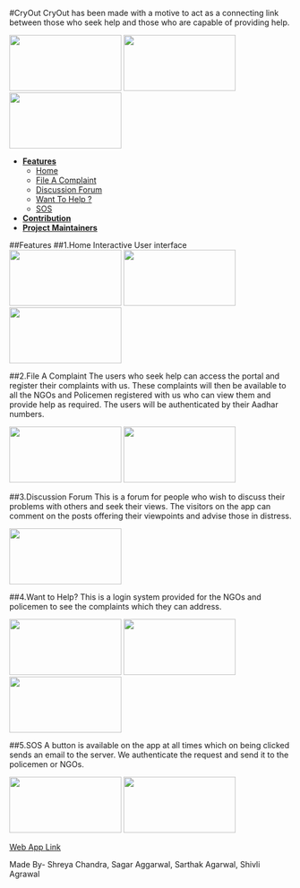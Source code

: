 #CryOut
CryOut has been made with a motive to act as a connecting link between those who seek help and those who are capable of providing help.

<img src="/../master/ScreenShots/splash1.png" width="200" height="100">
<img src="/../master/ScreenShots/splash1.png" width="200" height="100">
<img src="/../master/ScreenShots/splash1.png" width="200" height="100">

+ **[Features](#features)**
  + [Home](#1home)
  + [File A Complaint](#2file-a-complaint)
  + [Discussion Forum](#3discussion-forum)
  + [Want To Help ?](#4want-to-help?)
  + [SOS](#5sos)
+ **[Contribution](#contribution)**
+ **[Project Maintainers](#project-maintainers)**

##Features
##1.Home
Interactive User interface 
<img src="/../master/ScreenShots/Screenshot_20160410-123447.png" width="200" height="100">
<img src="/../master/ScreenShots/Screenshot_20160410-123454.png" width="200" height="100">
<img src="/../master/ScreenShots/Screenshot_20160410-123447.png" width="200" height="100">

##2.File A Complaint
The users who seek help can access the portal and register their complaints with us. These complaints will then be available to all the NGOs and Policemen registered with us who can view them and provide help as required. The users will be authenticated by their Aadhar numbers.

<img src="/../master/ScreenShots/Screenshot_20160410-123507.png" width="200" height="100">
<img src="/../master/ScreenShots/Screenshot_20160410-123518.png" width="200" height="100">

##3.Discussion Forum
This is a forum for people who wish to discuss their problems with others and seek their views. The visitors on the app can comment on the posts offering their viewpoints and advise those in distress.

<img src="/../master/ScreenShots/Screenshot_20160410-123527.png" width="200" height="100">

##4.Want to Help?
This is a login system provided for the NGOs and policemen to see the complaints which they can address. 

<img src="/../master/ScreenShots/Screenshot_20160410-123543.png" width="200" height="100">
<img src="/../master/ScreenShots/Screenshot_20160410-123554.png" width="200" height="100">
<img src="/../master/ScreenShots/Screenshot_20160410-123533.png" width="200" height="100">


##5.SOS
A button is available on the app at all times which on being clicked sends an email to the server. We authenticate the request and send it to the policemen or NGOs.

<img src="/../master/ScreenShots/Screenshot_20160410-123626.png" width="200" height="100">
<img src="/../master/ScreenShots/Screenshot_20160410-123629.png" width="200" height="100">


[Web App Link](https://github.com/shr7/CryOut)

Made By- Shreya Chandra, Sagar Aggarwal, Sarthak Agarwal, Shivli Agrawal
